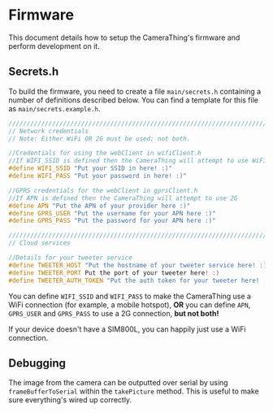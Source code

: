 # Firmware

This document details how to setup the CameraThing's firmware and perform development on it.



## Secrets.h

To build the firmware, you need to create a file `main/secrets.h` containing a number of definitions described below. You can find a template for this file as `main/secrets.example.h`.

```c++
///////////////////////////////////////////////////////////////////////////
// Network credentials
// Note: Either WiFi OR 2G must be used; not both.

//Credentials for using the webClient in wifiClient.h
//If WIFI_SSID is defined then the CameraThing will attempt to use WiFi.
#define WIFI_SSID "Put your SSID in here! :)"
#define WIFI_PASS "Put your password in here! :)"

//GPRS credentials for the webClient in gprsClient.h
//If APN is defined then the CameraThing will attempt to use 2G
#define APN "Put the APN of your provider here :)"
#define GPRS_USER "Put the username for your APN here :)"
#define GPRS_PASS "Put the password for your APN here :)"

///////////////////////////////////////////////////////////////////////////
// Cloud services

//Details for your tweeter service
#define TWEETER_HOST "Put the hostname of your tweeter service here! :)"
#define TWEETER_PORT Put the port of your tweeter here! :)
#define TWEETER_AUTH_TOKEN "Put the auth token for your tweeter here! :)"
```

You can define `WIFI_SSID` and `WIFI_PASS` to make the CameraThing use a WiFi connection (for example, a mobile hotspot), **OR** you can define `APN`, `GPRS_USER` and `GPRS_PASS` to use a 2G connection, **but not both!**

If your device doesn't have a SIM800L, you can happily just use a WiFi connection.



## Debugging

The image from the camera can be outputted over serial by using `frameBufferToSerial` within the `takePicture` method. This is useful to make sure everything's wired up correctly.